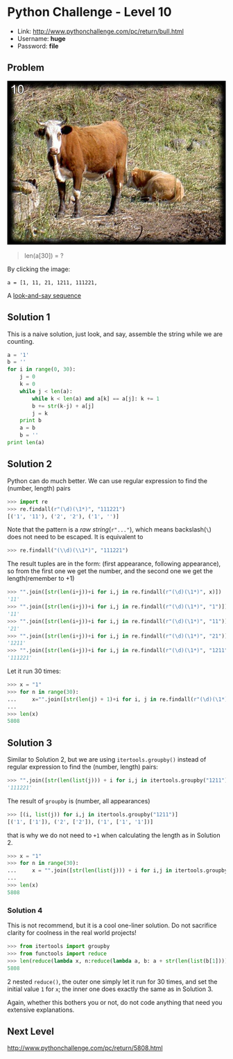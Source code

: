 # Python Challenge - Level 10

- Link: http://www.pythonchallenge.com/pc/return/bull.html
- Username: **huge**
- Password: **file**

## Problem

![](images/bull.jpg)

> len(a[30]) = ?

By clicking the image:

```
a = [1, 11, 21, 1211, 111221, 
```

A [look-and-say sequence](https://en.wikipedia.org/wiki/Look-and-say_sequence)

## Solution 1

This is a naive solution, just look, and say, assemble the string while we are counting.

```python
a = '1'
b = ''
for i in range(0, 30):
    j = 0
    k = 0
    while j < len(a):
        while k < len(a) and a[k] == a[j]: k += 1
        b += str(k-j) + a[j]
        j = k
    print b
    a = b
    b = ''
print len(a)
```

## Solution 2

Python can do much better. We can use regular expression to find the (number, length) pairs

```python
>>> import re
>>> re.findall(r"(\d)(\1*)", "111221")
[('1', '11'), ('2', '2'), ('1', '')]
```

Note that the pattern is a *raw string*(``r"..."``), which means backslash(``\``) does not need to be escaped. It is 
equivalent to 

```python
>>> re.findall("(\\d)(\\1*)", "111221")
```

The result tuples are in the form: (first appearance, following appearance), so from the first one we get the number,
 and the second one we get the length(remember to +1)
 
```python
>>> "".join([str(len(i+j))+i for i,j in re.findall(r"(\d)(\1*)", x)])
'11'
>>> "".join([str(len(i+j))+i for i,j in re.findall(r"(\d)(\1*)", "1")])
'11'
>>> "".join([str(len(i+j))+i for i,j in re.findall(r"(\d)(\1*)", "11")])
'21'
>>> "".join([str(len(i+j))+i for i,j in re.findall(r"(\d)(\1*)", "21")])
'1211'
>>> "".join([str(len(i+j))+i for i,j in re.findall(r"(\d)(\1*)", "1211")])
'111221'
```

Let it run 30 times:

```python
>>> x = "1"
>>> for n in range(30):
...     x="".join([str(len(j) + 1)+i for i, j in re.findall(r"(\d)(\1*)", x)])
... 
>>> len(x)
5808
```

## Solution 3

Similar to Solution 2, but we are using ``itertools.groupby()`` instead of regular expression to find the (number, 
length) pairs:

```python
>>> "".join([str(len(list(j))) + i for i,j in itertools.groupby("1211")])
'111221'
```

The result of ``groupby`` is (number, all appearances)

```python
>>> [(i, list(j)) for i,j in itertools.groupby("1211")]
[('1', ['1']), ('2', ['2']), ('1', ['1', '1'])]
```

that is why we do not need to ``+1`` when calculating the length as in Solution 2.

```python
>>> x = "1"
>>> for n in range(30):
...     x = "".join([str(len(list(j))) + i for i,j in itertools.groupby(x)])
... 
>>> len(x)
5808
```

### Solution 4

This is not recommend, but it is a cool one-liner solution. Do not sacrifice clarity for coolness in the real world 
projects!

```python
>>> from itertools import groupby
>>> from functools import reduce
>>> len(reduce(lambda x, n:reduce(lambda a, b: a + str(len(list(b[1]))) + b[0], groupby(x), ""), range(30), "1"))
5808
```

2 nested ``reduce()``, the outer one simply let it run for 30 times, and set the initial value ``1`` for ``x``; the 
inner one does exactly the same as in Solution 3.

Again, whether this bothers you or not, do not code anything that need you extensive explanations.

## Next Level

http://www.pythonchallenge.com/pc/return/5808.html